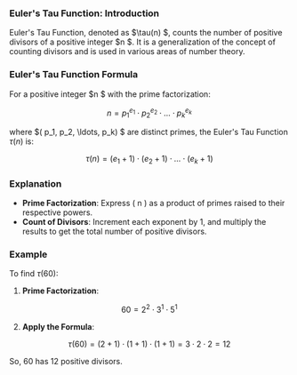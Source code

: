 ### Euler's Tau Function: Introduction

Euler's Tau Function, denoted as $\tau(n) $, counts the number of positive divisors of a positive integer $n $. It is a generalization of the concept of counting divisors and is used in various areas of number theory.

### Euler's Tau Function Formula

For a positive integer $n $ with the prime factorization:

$$
n = p_1^{e_1} \cdot p_2^{e_2} \cdot \ldots \cdot p_k^{e_k}
$$

where $( p_1, p_2, \ldots, p_k) $ are distinct primes, the Euler's Tau Function $\tau(n)$ is:

$$
\tau(n) = (e_1 + 1) \cdot (e_2 + 1) \cdot \ldots \cdot (e_k + 1)
$$

### Explanation

- **Prime Factorization**: Express \( n \) as a product of primes raised to their respective powers.
- **Count of Divisors**: Increment each exponent by 1, and multiply the results to get the total number of positive divisors.

### Example

To find $\tau(60)$:

1. **Prime Factorization**:

$$
60 = 2^2 \cdot 3^1 \cdot 5^1
$$

2. **Apply the Formula**:

$$
\tau(60) = (2 + 1) \cdot (1 + 1) \cdot (1 + 1) = 3 \cdot 2 \cdot 2 = 12
$$

So, 60 has 12 positive divisors.
